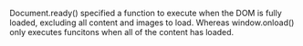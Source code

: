 <!-- ready.md -->

Document.ready() specified a function to execute when the DOM is fully loaded, excluding all content and images to load.  Whereas window.onload() only executes funcitons when all of the content has loaded.